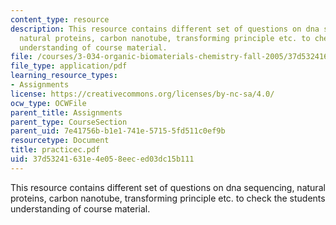 ```yaml
---
content_type: resource
description: This resource contains different set of questions on dna sequencing,
  natural proteins, carbon nanotube, transforming principle etc. to check the students
  understanding of course material.
file: /courses/3-034-organic-biomaterials-chemistry-fall-2005/37d53241631e4e058eeced03dc15b111_practicec.pdf
file_type: application/pdf
learning_resource_types:
- Assignments
license: https://creativecommons.org/licenses/by-nc-sa/4.0/
ocw_type: OCWFile
parent_title: Assignments
parent_type: CourseSection
parent_uid: 7e41756b-b1e1-741e-5715-5fd511c0ef9b
resourcetype: Document
title: practicec.pdf
uid: 37d53241-631e-4e05-8eec-ed03dc15b111
---
```

This resource contains different set of questions on dna sequencing, natural proteins, carbon nanotube, transforming principle etc. to check the students understanding of course material.
